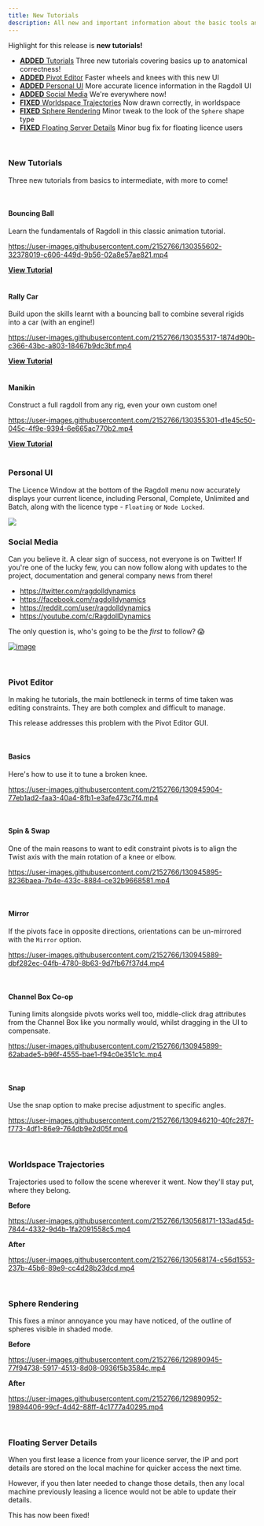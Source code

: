 ```yaml
---
title: New Tutorials
description: All new and important information about the basic tools and workflows for Ragdoll
---
```


Highlight for this release is **new tutorials!**

- [**ADDED** Tutorials](#tutorials) Three new tutorials covering basics up to anatomical correctness!
- [**ADDED** Pivot Editor](#pivot-editor) Faster wheels and knees with this new UI
- [**ADDED** Personal UI](#personal-ui) More accurate licence information in the Ragdoll UI
- [**ADDED** Social Media](#social-media) We're everywhere now!
- [**FIXED** Worldspace Trajectories](#worldspace-trajectories) Now drawn correctly, in worldspace
- [**FIXED** Sphere Rendering](#sphere-rendering) Minor tweak to the look of the `Sphere` shape type
- [**FIXED** Floating Server Details](#floating-server-details) Minor bug fix for floating licence users

<br>

### New Tutorials

Three new tutorials from basics to intermediate, with more to come!

<br>

#### Bouncing Ball

Learn the fundamentals of Ragdoll in this classic animation tutorial. 

https://user-images.githubusercontent.com/2152766/130355602-32378019-c606-449d-9b56-02a8e57ae821.mp4

<div class="hboxlayout">
<a href="/tutorials/bouncing_ball" class="button blue"><b>View Tutorial</b></a>
</div>

<br>

#### Rally Car

Build upon the skills learnt with a bouncing ball to combine several rigids into a car (with an engine!)

https://user-images.githubusercontent.com/2152766/130355317-1874d90b-c366-43bc-a803-18467b9dc3bf.mp4

<div class="hboxlayout">
<a href="/tutorials/rally_car" class="button blue"><b>View Tutorial</b></a>
</div>

<br>

#### Manikin

Construct a full ragdoll from any rig, even your own custom one!

https://user-images.githubusercontent.com/2152766/130355301-d1e45c50-045c-4f9e-9394-6e665ac770b2.mp4

<div class="hboxlayout">
<a href="/tutorials/manikin" class="button blue"><b>View Tutorial</b></a>
</div>

<br>

### Personal UI

The Licence Window at the bottom of the Ragdoll menu now accurately displays your current licence, including Personal, Complete, Unlimited and Batch, along with the licence type - `Floating` or `Node Locked`.

<img class="poster no-radius" src=https://user-images.githubusercontent.com/2152766/129899581-cec76be1-9761-40db-add5-bb1a7dfe688e.png>

<br>

### Social Media

Can you believe it. A clear sign of success, not everyone is on Twitter! If you're one of the lucky few, you can now follow along with updates to the project, documentation and general company news from there!

- https://twitter.com/ragdolldynamics
- https://facebook.com/ragdolldynamics
- https://reddit.com/user/ragdolldynamics
- https://youtube.com/c/RagdollDynamics
<!-- - https://instagram.com/ragdolldynamics -->

The only question is, who's going to be the *first* to follow? 😱

[![image](https://user-images.githubusercontent.com/2152766/129900266-790ab8f1-8858-44ee-9e15-e49eb368de85.png)](https://twitter.com/ragdolldynamics)

<br>

### Pivot Editor

In making he tutorials, the main bottleneck in terms of time taken was editing constraints. They are both complex and difficult to manage.

This release addresses this problem with the Pivot Editor GUI.

<br>

#### Basics

Here's how to use it to tune a broken knee.

https://user-images.githubusercontent.com/2152766/130945904-77eb1ad2-faa3-40a4-8fb1-e3afe473c7f4.mp4

<br>

#### Spin & Swap

One of the main reasons to want to edit constraint pivots is to align the Twist axis with the main rotation of a knee or elbow. 

https://user-images.githubusercontent.com/2152766/130945895-8236baea-7b4e-433c-8884-ce32b9668581.mp4

<br>

#### Mirror

If the pivots face in opposite directions, orientations can be un-mirrored with the `Mirror` option.

https://user-images.githubusercontent.com/2152766/130945889-dbf282ec-04fb-4780-8b63-9d7fb67f37d4.mp4

<br>

#### Channel Box Co-op

Tuning limits alongside pivots works well too, middle-click drag attributes from the Channel Box like you normally would, whilst dragging in the UI to compensate.

https://user-images.githubusercontent.com/2152766/130945899-62abade5-b96f-4555-bae1-f94c0e351c1c.mp4

<br>

#### Snap

Use the snap option to make precise adjustment to specific angles.

https://user-images.githubusercontent.com/2152766/130946210-40fc287f-f773-4df1-86e9-764db9e2d05f.mp4

<br>

### Worldspace Trajectories

Trajectories used to follow the scene wherever it went. Now they'll stay put, where they belong.

**Before**

https://user-images.githubusercontent.com/2152766/130568171-133ad45d-7844-4332-9d4b-1fa2091558c5.mp4

**After**

https://user-images.githubusercontent.com/2152766/130568174-c56d1553-237b-45b6-89e9-cc4d28b23dcd.mp4

<br>

### Sphere Rendering

This fixes a minor annoyance you may have noticed, of the outline of spheres visible in shaded mode.

**Before**

https://user-images.githubusercontent.com/2152766/129890945-77f94738-5917-4513-8d08-0936f5b3584c.mp4

**After**

https://user-images.githubusercontent.com/2152766/129890952-19894406-99cf-4d42-88ff-4c1777a40295.mp4

<br>

### Floating Server Details

When you first lease a licence from your licence server, the IP and port details are stored on the local machine for quicker access the next time.

However, if you then later needed to change those details, then any local machine previously leasing a licence would not be able to update their details.

This has now been fixed!
